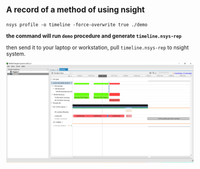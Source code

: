 ## A record of a method of using nsight
`nsys profile -o timeline -force-overwrite true ./demo`

**the command will run `demo` procedure and generate `timeline.nsys-rep`**

then send it to your laptop or workstation, pull `timeline.nsys-rep` to nsight system.

![](../photo/nsight_screenshot.png)
